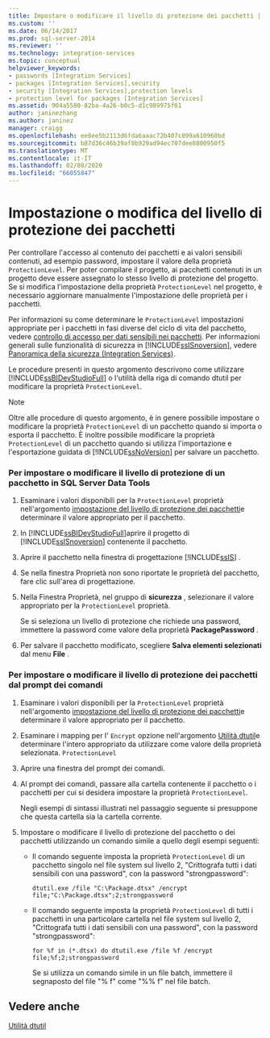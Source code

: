 ```yaml
---
title: Impostare o modificare il livello di protezione dei pacchetti | Microsoft Docs
ms.custom: ''
ms.date: 06/14/2017
ms.prod: sql-server-2014
ms.reviewer: ''
ms.technology: integration-services
ms.topic: conceptual
helpviewer_keywords:
- passwords [Integration Services]
- packages [Integration Services],security
- security [Integration Services],protection levels
- protection level for packages [Integration Services]
ms.assetid: 904a5580-82ba-4a26-b0c5-d1c989975f61
author: janinezhang
ms.author: janinez
manager: craigg
ms.openlocfilehash: ee8ee5b2113d6fda6aaac72b407c899a610960bd
ms.sourcegitcommit: b87d36c46b39af8b929ad94ec707dee8800950f5
ms.translationtype: MT
ms.contentlocale: it-IT
ms.lasthandoff: 02/08/2020
ms.locfileid: "66055847"
---
```

# <a name="set-or-change-the-protection-level-of-packages"></a>Impostazione o modifica del livello di protezione dei pacchetti
  Per controllare l'accesso al contenuto dei pacchetti e ai valori sensibili contenuti, ad esempio password, impostare il valore della proprietà `ProtectionLevel`. Per poter compilare il progetto, ai pacchetti contenuti in un progetto deve essere assegnato lo stesso livello di protezione del progetto. Se si modifica l'impostazione della proprietà `ProtectionLevel` nel progetto, è necessario aggiornare manualmente l'impostazione delle proprietà per i pacchetti.  
  
 Per informazioni su come determinare le `ProtectionLevel` impostazioni appropriate per i pacchetti in fasi diverse del ciclo di vita del pacchetto, vedere [controllo di accesso per dati sensibili nei pacchetti](security/access-control-for-sensitive-data-in-packages.md). Per informazioni generali sulle funzionalità di sicurezza in [!INCLUDE[ssISnoversion](../includes/ssisnoversion-md.md)], vedere [Panoramica della sicurezza &#40;Integration Services&#41;](security/security-overview-integration-services.md).  
  
 Le procedure presenti in questo argomento descrivono come utilizzare [!INCLUDE[ssBIDevStudioFull](../includes/ssbidevstudiofull-md.md)] o l'utilità della riga di comando dtutil per modificare la proprietà `ProtectionLevel`.  
  
> [!NOTE]  
>  Oltre alle procedure di questo argomento, è in genere possibile impostare o modificare la proprietà `ProtectionLevel` di un pacchetto quando si importa o esporta il pacchetto. È inoltre possibile modificare la proprietà `ProtectionLevel` di un pacchetto quando si utilizza l'importazione e l'esportazione guidata di [!INCLUDE[ssNoVersion](../includes/ssnoversion-md.md)] per salvare un pacchetto.  
  
### <a name="to-set-or-change-the-protection-level-of-a-package-in-sql-server-data-tools"></a>Per impostare o modificare il livello di protezione di un pacchetto in SQL Server Data Tools  
  
1.  Esaminare i valori disponibili per la `ProtectionLevel` proprietà nell'argomento [impostazione del livello di protezione dei pacchetti](security/access-control-for-sensitive-data-in-packages.md)e determinare il valore appropriato per il pacchetto.  
  
2.  In [!INCLUDE[ssBIDevStudioFull](../includes/ssbidevstudiofull-md.md)]aprire il progetto di [!INCLUDE[ssISnoversion](../includes/ssisnoversion-md.md)] contenente il pacchetto.  
  
3.  Aprire il pacchetto nella finestra di progettazione [!INCLUDE[ssIS](../includes/ssis-md.md)] .  
  
4.  Se nella finestra Proprietà non sono riportate le proprietà del pacchetto, fare clic sull'area di progettazione.  
  
5.  Nella Finestra Proprietà, nel gruppo di **sicurezza** , selezionare il valore appropriato per la `ProtectionLevel` proprietà.  
  
     Se si seleziona un livello di protezione che richiede una password, immettere la password come valore della proprietà **PackagePassword** .  
  
6.  Per salvare il pacchetto modificato, scegliere **Salva elementi selezionati** dal menu **File** .  
  
### <a name="to-set-or-change-the-protection-level-of-packages-at-the-command-prompt"></a>Per impostare o modificare il livello di protezione dei pacchetti dal prompt dei comandi  
  
1.  Esaminare i valori disponibili per la `ProtectionLevel` proprietà nell'argomento [impostazione del livello di protezione dei pacchetti](security/access-control-for-sensitive-data-in-packages.md)e determinare il valore appropriato per il pacchetto.  
  
2.  Esaminare i mapping per l' `Encrypt` opzione nell'argomento [Utilità dtutil](dtutil-utility.md)e determinare l'intero appropriato da utilizzare come valore della proprietà selezionata. `ProtectionLevel`  
  
3.  Aprire una finestra del prompt dei comandi.  
  
4.  Al prompt dei comandi, passare alla cartella contenente il pacchetto o i pacchetti per cui si desidera impostare la proprietà `ProtectionLevel`.  
  
     Negli esempi di sintassi illustrati nel passaggio seguente si presuppone che questa cartella sia la cartella corrente.  
  
5.  Impostare o modificare il livello di protezione del pacchetto o dei pacchetti utilizzando un comando simile a quello degli esempi seguenti:  
  
    -   Il comando seguente imposta la proprietà `ProtectionLevel` di un pacchetto singolo nel file system sul livello 2, "Crittografa tutti i dati sensibili con una password", con la password "strongpassword":  
  
         `dtutil.exe /file "C:\Package.dtsx" /encrypt file;"C:\Package.dtsx";2;strongpassword`  
  
    -   Il comando seguente imposta la proprietà `ProtectionLevel` di tutti i pacchetti in una particolare cartella nel file system sul livello 2, "Crittografa tutti i dati sensibili con una password", con la password "strongpassword":  
  
         `for %f in (*.dtsx) do dtutil.exe /file %f /encrypt file;%f;2;strongpassword`  
  
         Se si utilizza un comando simile in un file batch, immettere il segnaposto del file "% f" come "%% f" nel file batch.  
  
## <a name="see-also"></a>Vedere anche  
 [Utilità dtutil](dtutil-utility.md)  
  
  
